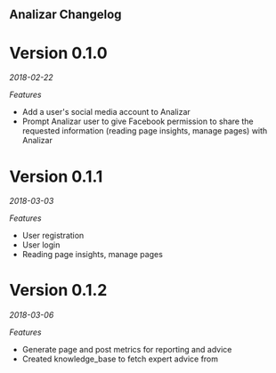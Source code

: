 ## Analizar Changelog

# Version 0.1.0 
*2018-02-22*

*Features*
* Add a user's social media account to Analizar
* Prompt Analizar user to give Facebook permission to share the requested information (reading page insights, manage pages) with Analizar

# Version 0.1.1 
*2018-03-03*

*Features*
* User registration
* User login
* Reading page insights, manage pages

# Version 0.1.2 
*2018-03-06*

*Features*
* Generate page and post metrics for reporting and advice
* Created knowledge_base to fetch expert advice from